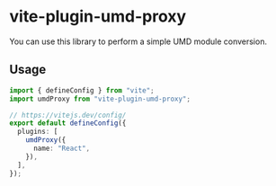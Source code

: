 # vite-plugin-umd-proxy

You can use this library to perform a simple UMD module conversion.

## Usage

```typescript
import { defineConfig } from "vite";
import umdProxy from "vite-plugin-umd-proxy";

// https://vitejs.dev/config/
export default defineConfig({
  plugins: [
    umdProxy({
      name: "React",
    }),
  ],
});
```
